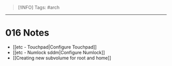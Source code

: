 > [!INFO]
> Tags: #arch 

----
# 016 Notes
- [[etc - Touchpad|Configure Touchpad]]
- [[etc - Numlock sddm|Configure Numlock]]
- [[Creating new subvolume for root and home]]